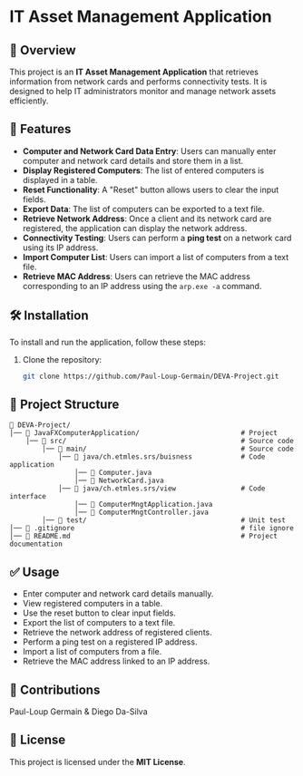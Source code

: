 # IT Asset Management Application

## 📌 Overview

This project is an **IT Asset Management Application** that retrieves information from network cards and performs connectivity tests. It is designed to help IT administrators monitor and manage network assets efficiently.

## 🚀 Features

- **Computer and Network Card Data Entry**: Users can manually enter computer and network card details and store them in a list.
- **Display Registered Computers**: The list of entered computers is displayed in a table.
- **Reset Functionality**: A "Reset" button allows users to clear the input fields.
- **Export Data**: The list of computers can be exported to a text file.
- **Retrieve Network Address**: Once a client and its network card are registered, the application can display the network address.
- **Connectivity Testing**: Users can perform a **ping test** on a network card using its IP address.
- **Import Computer List**: Users can import a list of computers from a text file.
- **Retrieve MAC Address**: Users can retrieve the MAC address corresponding to an IP address using the `arp.exe -a` command.

## 🛠️ Installation

To install and run the application, follow these steps:

1. Clone the repository:
   ```bash
   git clone https://github.com/Paul-Loup-Germain/DEVA-Project.git
   ```

## 📂 Project Structure

```
📁 DEVA-Project/
│── 📁 JavaFXComputerApplication/                         # Project
    │── 📁 src/                                           # Source code
        │── 📁 main/                                      # Source code
            │── 📁 java/ch.etmles.srs/buisness            # Code application
                │── 📄 Computer.java
                │── 📄 NetworkCard.java                            
            │── 📁 java/ch.etmles.srs/view                # Code interface
                │── 📄 ComputerMngtApplication.java
                │── 📄 ComputerMngtController.java   
        │── 📁 test/                                      # Unit test
│── 📄 .gitignore                                         # file ignore
│── 📄 README.md                                          # Project documentation
```

## ✅ Usage

- Enter computer and network card details manually.
- View registered computers in a table.
- Use the reset button to clear input fields.
- Export the list of computers to a text file.
- Retrieve the network address of registered clients.
- Perform a ping test on a registered IP address.
- Import a list of computers from a file.
- Retrieve the MAC address linked to an IP address.

## 🤝 Contributions

Paul-Loup Germain & Diego Da-Silva

## 📜 License

This project is licensed under the **MIT License**.
